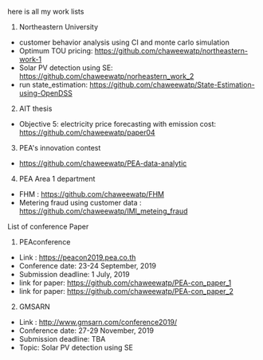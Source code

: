 here is all my work lists

1. Northeastern University
  * customer behavior analysis using CI and monte carlo simulation
  * Optimum TOU pricing: https://github.com/chaweewatp/northeastern-work-1
  * Solar PV detection using SE: https://github.com/chaweewatp/norheastern_work_2
  * run state_estimation: https://github.com/chaweewatp/State-Estimation-using-OpenDSS
2. AIT thesis

  * Objective 5: electricity price forecasting with emission cost: https://github.com/chaweewatp/paper04


3. PEA's innovation contest

  * https://github.com/chaweewatp/PEA-data-analytic


4. PEA Area 1 department
  * FHM : https://github.com/chaweewatp/FHM
  * Metering fraud using customer data : https://github.com/chaweewatp/IMI_meteing_fraud



List of conference Paper

1. PEAconference

  * Link : https://peacon2019.pea.co.th
  * Conference date: 23-24 September, 2019
  * Submission deadline: 1 July, 2019
  * link for paper: https://github.com/chaweewatp/PEA-con_paper_1
  * link for paper: https://github.com/chaweewatp/PEA-con_paper_2

2. GMSARN

  * Link : http://www.gmsarn.com/conference2019/
  * Conference date: 27-29 November, 2019
  * Submission deadline: TBA
  * Topic: Solar PV detection using SE

